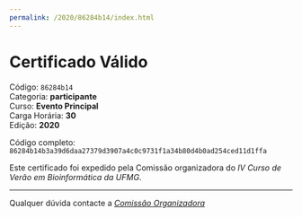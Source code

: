 ```yaml
---
permalink: /2020/86284b14/index.html
---
```


# Certificado Válido

Código: `86284b14`<br>
Categoria: **participante**<br>
Curso: **Evento Principal**<br>
Carga Horária: **30**<br>
Edição: **2020**<br>


Código completo: `86284b14b3a39d6daa27379d3907a4c0c9731f1a34b80d4b0ad254ced11d1ffa`


Este certificado foi expedido pela Comissão organizadora do *IV Curso de Verão em Bioinformática da UFMG*.

----

Qualquer dúvida contacte a [_Comissão Organizadora_](<mailto:cursobioinfoufmg@gmail.com$subject=[Certificados]>)

